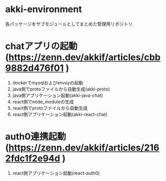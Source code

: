 # akki-environment
各パッケージをサブモジュールとしてまとめた管理用リポジトリ

# chatアプリの起動 (https://zenn.dev/akkif/articles/cbb9882d476f01 )
1. dockerでmysqlおよびenvoyの起動
2. java側でprotoファイルから自動生成(akki-proto)
3. java側アプリケーション起動(akki-java-chat)
4. react側でnode_moduleの生成
5. react側でprotoファイルから自動生成
6. react側アプリケーション起動(akki-react-chat)

# auth0連携起動 (https://zenn.dev/akkif/articles/2162fdc1f2e94d )
1. react側アプリケーション起動(react-auth0)
